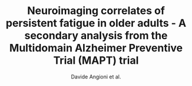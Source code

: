 ---
cat: gaia
subcat: architecture
bestof: false
author: Davide Angioni et al.
title: Neuroimaging correlates of persistent fatigue in older adults - A secondary analysis from the Multidomain Alzheimer Preventive Trial (MAPT) trial
journal: Aging \& Mental Health
year: 2022
type: article
url: https -//doi.org/10.1080/13607863.2021.1932737
doi: 10.1080/13607863.2021.1932737
---